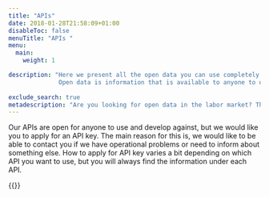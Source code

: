 ```yaml
---
title: "APIs"
date: 2018-01-28T21:58:09+01:00
disableToc: false
menuTitle: "APIs "
menu:
  main:
    weight: 1

description: "Here we present all the open data you can use completely freely. 
              Open data is information that is available to anyone to use, reuse and share, so that others can develop it and create benefits for more. "      
               
exclude_search: true        
metadescription: "Are you looking for open data in the labor market? Then you have come to the right place. Here you will find files, datasets from JobTechDevelopment and the Swedish Public Employment Service. Read more "
---
```


Our APIs are open for anyone to use and develop against, but we would like you to apply for an API key. The main reason for this is, we would like to be able to contact you if we have operational problems or need to inform about something else. How to apply for API key varies a bit depending on which API you want to use, but you will always find the information under each API. 
              
{{<survey text="Help us improve our work with open data and APIs by answering our survey!" bottomtext="(It takes 2 min)">}}

